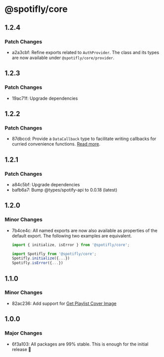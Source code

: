 # @spotifly/core

## 1.2.4

### Patch Changes

- a2a3cbf: Refine exports related to `AuthProvider`. The class and its types are now available under `@spotifly/core/provider`.

## 1.2.3

### Patch Changes

- 19ac71f: Upgrade dependencies

## 1.2.2

### Patch Changes

- 87dbccd: Provide a `DataCallback` type to facilitate writing callbacks for curried convenience functions. [Read more](https://spotifly.nougat.dev/docs/packages/core#helper-types).

## 1.2.1

### Patch Changes

- a84c5bf: Upgrade dependencies
- bafb6a7: Bump @types/spotify-api to 0.0.18 (latest)

## 1.2.0

### Minor Changes

- 7b4ce4c: All named exports are now also available as properties of the default export. The following two examples are equivalent.

  ```ts
  import { initialize, isError } from '@spotifly/core';
  ```

  ```ts
  import Spotifly from '@spotifly/core';
  Spotifly.initialize({...})
  Spotifly.isError({...})
  ```

## 1.1.0

### Minor Changes

- 82ac236: Add support for [Get Playlist Cover Image](https://developer.spotify.com/documentation/web-api/reference/#/operations/get-playlist-cover)

## 1.0.0

### Major Changes

- 6f3a103: All packages are 99% stable. This is enough for the initial release 🎉

